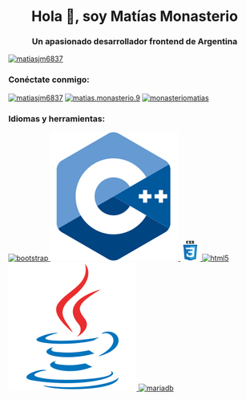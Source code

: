 <h1 align="center">Hola 👋, soy Matías Monasterio</h1>
<h3 align="center">Un apasionado desarrollador frontend de Argentina</h3>

<p align="left"> <a href= "https://twitter.com/matiasjm6837" target="blank"><img src="https://img.shields.io/twitter/follow/matiasjm6837?logo=twitter&style=para-la-insignia" alt= "matiasjm6837" /></a> </p>

<h3 align="left">Conéctate conmigo:</h3>
<p align="left">
<a href="https://twitter.com/ matiasjm6837" target="blank"><img align="center" src="https://raw.githubusercontent.com/rahuldkjain/github-profile-readme-generator/master/src/images/icons/Social/twitter.svg" alt="matiasjm6837" altura="30" ancho="40" /></a>
<a href="https://fb.com/matias.monasterio.9" target="blank"><img align="center" src="https://raw.githubusercontent.com/rahuldkjain/github-profile -readme-generator/master/src/images/icons/Social/facebook.svg" alt="matias.monasterio.9" height="30" width="40" /></a>
<a href="https ://instagram.com/monasteriomatias" target="blank"><img align="center" src="https://raw.githubusercontent.com/rahuldkjain/github-profile-readme-generator/master/src/images /icons/Social/instagram.svg" alt="monasteriomatias" height="30" width="40" /></a>
</p>

<h3 align="left">Idiomas y herramientas:</h3>
<p align="left"> <a href="https://getbootstrap.com" target="_blank" rel="noreferrer"> <img src="https://raw.githubusercontent.com/devicons/devicon /master/icons/bootstrap/bootstrap-plain-wordmark.svg" alt="bootstrap" width="40" height="40"/> </a> <a href="https://www.w3schools.com /cpp/" target="_blank" rel="noreferrer"> <img src="https://raw.githubusercontent.com/devicons/devicon/master/icons/cplusplus/cplusplus-original.svg" alt="cplusplus " ancho="40" altura="40"/> </a> <a href="https://www.w3schools.com/css/" target="_blank" rel="noreferrer"><img src="https://raw.githubusercontent.com/devicons/devicon/master/icons/css3/css3-original-wordmark.svg" alt="css3" width="40" height="40"/> </a> <a href="https://www.w3.org/html/" target="_blank" rel="noreferrer"> <img src="https://raw.githubusercontent.com/devicons/ devicon/master/icons/html5/html5-original-wordmark.svg" alt="html5" width="40" height="40"/> </a> <a href="https://www.java. com" target="_blank" rel="noreferrer"> <img src="https://raw.githubusercontent.com/devicons/devicon/master/icons/java/java-original.svg" alt="java" ancho ="40" altura="40"/> </a> <a href="https://mariadb.org/" target="_blank" rel="noreferrer"> <img src="https://www.vectorlogo.zone/logos/ mariadb/mariadb-icono.svg" alt="mariadb" ancho="40" altura="40"/> </a> </p>
